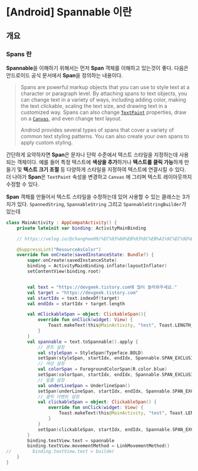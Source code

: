 # [Android] Spannable 이란

## 개요
### Spans 란
**Spannable**을 이해하기 위해서는 먼저 **Span** 객체를 이해하고 있는것이 좋다.
다음은 안드로이드 공식 문서에서 **Span**을 정의하는 내용이다.

>Spans are powerful markup objects that you can use to style text at a character or paragraph level. By attaching spans to text objects, you can change text in a variety of ways, including adding color, making the text clickable, scaling the text size, and drawing text in a customized way. Spans can also change  [`TextPaint`](https://developer.android.com/reference/android/text/TextPaint)  properties, draw on a  [`Canvas`](https://developer.android.com/reference/android/graphics/Canvas), and even change text layout.
>
>Android provides several types of spans that cover a variety of common text styling patterns. You can also create your own spans to apply custom styling.

간단하게 요약하자면 **Span**은 문자나 단락 수준에서 텍스트 스타일을 지정하는데 사용되는 객체이다. 예를 들어 특정 텍스트에 **색상을 추가**하거나 **텍스트를 클릭 가능**하게 만들기 및 **텍스트 크기 조절** 등 다양하게 스타일을 지정하여 텍스트에 연결시킬 수 있다. 더 나아가 **Span**은 `TextPaint` 속성을 변경하고 `Canvas` 에 그리며 텍스트 레이아웃까지 수정할 수 있다.

**Span** 객체를 만들어서 텍스트 스타일을 수정하는데 있어 사용할 수 있는 클래스는 3가지가 있다.
`SpannedString`, `SpannableString` 그리고 `SpannableStringBuilder`가 있는데 

``` kotlin
class MainActivity : AppCompatActivity() {
    private lateinit var binding: ActivityMainBinding

    // https://velog.io/@changhee09/%EC%95%88%EB%93%9C%EB%A1%9C%EC%9D%B4%EB%93%9C-Spannable%EC%9D%84-%EC%82%AC%EC%9A%A9%ED%95%B4-%EB%AC%B8%EC%9E%90%EC%97%B4-%EA%BE%B8%EB%AF%B8%EA%B8%B0

    @SuppressLint("ResourceAsColor")
    override fun onCreate(savedInstanceState: Bundle?) {
        super.onCreate(savedInstanceState)
        binding = ActivityMainBinding.inflate(layoutInflater)
        setContentView(binding.root)


        val text = "https://devgeek.tistory.com에 많이 놀러와주세요."
        val target = "https://devgeek.tistory.com"
        val startIdx = text.indexOf(target)
        val endIdx = startIdx + target.length

        val mClickableSpan = object: ClickableSpan(){
            override fun onClick(widget: View) {
                Toast.makeText(this@MainActivity, "test", Toast.LENGTH_SHORT).show()
            }
        }
        val spannable = text.toSpannable().apply {
            // 폰트 설정
            val styleSpan = StyleSpan(Typeface.BOLD)
            setSpan(styleSpan, startIdx, endIdx, Spannable.SPAN_EXCLUSIVE_EXCLUSIVE)
            // 색상 설정
            val colorSpan = ForegroundColorSpan(R.color.blue)
            setSpan(colorSpan, startIdx, endIdx, Spannable.SPAN_EXCLUSIVE_EXCLUSIVE)
            // 밑줄 설정
            val underLineSpan = UnderlineSpan()
            setSpan(underLineSpan, startIdx, endIdx, Spannable.SPAN_EXCLUSIVE_EXCLUSIVE)
            // 클릭 이벤트 설정
            val clickableSpan = object: ClickableSpan() {
                override fun onClick(widget: View) {
                    Toast.makeText(this@MainActivity, "test", Toast.LENGTH_SHORT).show()
                }
            }
            setSpan(clickableSpan, startIdx, endIdx, Spannable.SPAN_EXCLUSIVE_EXCLUSIVE)
        }
        binding.textView.text = spannable
        binding.textView.movementMethod = LinkMovementMethod()
//        binding.textView.text = builder
    }
}
```
